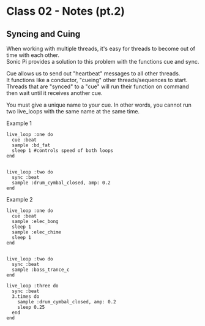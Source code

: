 # Class 02 - Notes (pt.2)

## Syncing and Cuing
When working with multiple threads, it's easy for threads to become out of time with each other.</br>
Sonic Pi provides a solution to this problem with the functions cue and sync.

Cue allows us to send out "heartbeat" messages to all other threads.</br>
It functions like a conductor, "cueing" other threads/sequences to start.</br>
Threads that are "synced" to a "cue" will run their function on command then wait until it receives another cue.

You must give a unique name to your cue. In other words, you cannot run two live_loops with the same name at the same time.

Example 1
```
live_loop :one do
  cue :beat 
  sample :bd_fat
  sleep 1 #controls speed of both loops
end


live_loop :two do
  sync :beat
  sample :drum_cymbal_closed, amp: 0.2
end
```
Example 2
```
live_loop :one do
  cue :beat
  sample :elec_bong
  sleep 1
  sample :elec_chime
  sleep 1
end


live_loop :two do
  sync :beat
  sample :bass_trance_c
end

live_loop :three do
  sync :beat
  3.times do
    sample :drum_cymbal_closed, amp: 0.2
    sleep 0.25
  end
end
```
